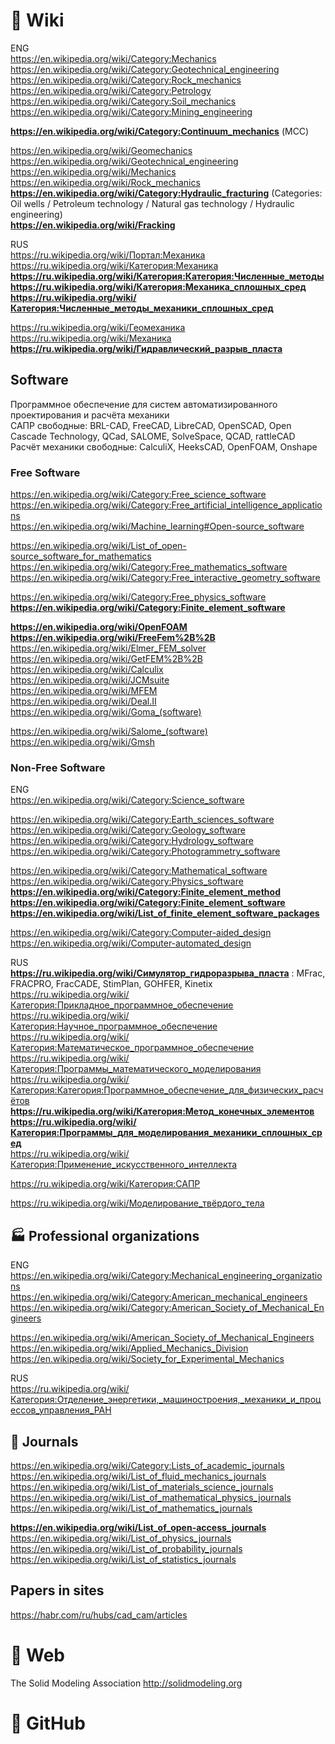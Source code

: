 #  🔗 Wiki                
ENG                                     
https://en.wikipedia.org/wiki/Category:Mechanics                   
https://en.wikipedia.org/wiki/Category:Geotechnical_engineering           
https://en.wikipedia.org/wiki/Category:Rock_mechanics                   
https://en.wikipedia.org/wiki/Category:Petrology                      
https://en.wikipedia.org/wiki/Category:Soil_mechanics                
https://en.wikipedia.org/wiki/Category:Mining_engineering                           

**https://en.wikipedia.org/wiki/Category:Continuum_mechanics** (МСС)                                                   

https://en.wikipedia.org/wiki/Geomechanics       
https://en.wikipedia.org/wiki/Geotechnical_engineering                   
https://en.wikipedia.org/wiki/Mechanics          
https://en.wikipedia.org/wiki/Rock_mechanics              
**https://en.wikipedia.org/wiki/Category:Hydraulic_fracturing**  (Categories: Oil wells / Petroleum technology / Natural gas technology / Hydraulic engineering)                                  
**https://en.wikipedia.org/wiki/Fracking**                

RUS         
https://ru.wikipedia.org/wiki/Портал:Механика                   
https://ru.wikipedia.org/wiki/Категория:Механика            
**https://ru.wikipedia.org/wiki/Категория:Категория:Численные_методы**                                  
**https://ru.wikipedia.org/wiki/Категория:Механика_сплошных_сред**                             
**https://ru.wikipedia.org/wiki/Категория:Численные_методы_механики_сплошных_сред**                                       

https://ru.wikipedia.org/wiki/Геомеханика                
https://ru.wikipedia.org/wiki/Механика         
**https://ru.wikipedia.org/wiki/Гидравлический_разрыв_пласта**                             

## Software
Программное обеспечение для систем автоматизированного проектирования и расчёта механики                         
САПР свободные: BRL-CAD, FreeCAD, LibreCAD, OpenSCAD, Open Cascade Technology, QCad, SALOME, SolveSpace, QCAD, rattleCAD                                  
Расчёт механики свободные: CalculiX, HeeksCAD, OpenFOAM, Onshape                   

### Free Software
https://en.wikipedia.org/wiki/Category:Free_science_software   
https://en.wikipedia.org/wiki/Category:Free_artificial_intelligence_applications         
https://en.wikipedia.org/wiki/Machine_learning#Open-source_software                        

https://en.wikipedia.org/wiki/List_of_open-source_software_for_mathematics                   
https://en.wikipedia.org/wiki/Category:Free_mathematics_software
https://en.wikipedia.org/wiki/Category:Free_interactive_geometry_software

https://en.wikipedia.org/wiki/Category:Free_physics_software             
**https://en.wikipedia.org/wiki/Category:Finite_element_software**                   

**https://en.wikipedia.org/wiki/OpenFOAM**                              
**https://en.wikipedia.org/wiki/FreeFem%2B%2B**            
https://en.wikipedia.org/wiki/Elmer_FEM_solver          
https://en.wikipedia.org/wiki/GetFEM%2B%2B             
https://en.wikipedia.org/wiki/Calculix                
https://en.wikipedia.org/wiki/JCMsuite                   
https://en.wikipedia.org/wiki/MFEM              
https://en.wikipedia.org/wiki/Deal.II             
https://en.wikipedia.org/wiki/Goma_(software)            

https://en.wikipedia.org/wiki/Salome_(software)                         
https://en.wikipedia.org/wiki/Gmsh        


### Non-Free Software
ENG       
https://en.wikipedia.org/wiki/Category:Science_software                       

https://en.wikipedia.org/wiki/Category:Earth_sciences_software        
https://en.wikipedia.org/wiki/Category:Geology_software               
https://en.wikipedia.org/wiki/Category:Hydrology_software          
https://en.wikipedia.org/wiki/Category:Photogrammetry_software              

https://en.wikipedia.org/wiki/Category:Mathematical_software                    
https://en.wikipedia.org/wiki/Category:Physics_software
**https://en.wikipedia.org/wiki/Category:Finite_element_method**                     
**https://en.wikipedia.org/wiki/Category:Finite_element_software**                                  
**https://en.wikipedia.org/wiki/List_of_finite_element_software_packages**                     

https://en.wikipedia.org/wiki/Category:Computer-aided_design  
https://en.wikipedia.org/wiki/Computer-automated_design

RUS         
**https://ru.wikipedia.org/wiki/Симулятор_гидроразрыва_пласта** :  MFrac, FRACPRO, FracCADE, StimPlan, GOHFER, Kinetix           
https://ru.wikipedia.org/wiki/Категория:Прикладное_программное_обеспечение                     
https://ru.wikipedia.org/wiki/Категория:Научное_программное_обеспечение                    
https://ru.wikipedia.org/wiki/Категория:Математическое_программное_обеспечение                
https://ru.wikipedia.org/wiki/Категория:Программы_математического_моделирования               
https://ru.wikipedia.org/wiki/Категория:Категория:Программное_обеспечение_для_физических_расчётов                     
**https://ru.wikipedia.org/wiki/Категория:Метод_конечных_элементов**                                  
**https://ru.wikipedia.org/wiki/Категория:Программы_для_моделирования_механики_сплошных_сред**                                       
https://ru.wikipedia.org/wiki/Категория:Применение_искусственного_интеллекта         

https://ru.wikipedia.org/wiki/Категория:САПР                 

https://ru.wikipedia.org/wiki/Моделирование_твёрдого_тела                


## 🏭 Professional organizations
ENG               
https://en.wikipedia.org/wiki/Category:Mechanical_engineering_organizations            
https://en.wikipedia.org/wiki/Category:American_mechanical_engineers
https://en.wikipedia.org/wiki/Category:American_Society_of_Mechanical_Engineers                  

https://en.wikipedia.org/wiki/American_Society_of_Mechanical_Engineers     
https://en.wikipedia.org/wiki/Applied_Mechanics_Division                   
https://en.wikipedia.org/wiki/Society_for_Experimental_Mechanics                       

RUS         
https://ru.wikipedia.org/wiki/Категория:Отделение_энергетики,_машиностроения,_механики_и_процессов_управления_РАН                      

## 📄 Journals   
https://en.wikipedia.org/wiki/Category:Lists_of_academic_journals           
https://en.wikipedia.org/wiki/List_of_fluid_mechanics_journals                  
https://en.wikipedia.org/wiki/List_of_materials_science_journals             
https://en.wikipedia.org/wiki/List_of_mathematical_physics_journals              
https://en.wikipedia.org/wiki/List_of_mathematics_journals                  

**https://en.wikipedia.org/wiki/List_of_open-access_journals**       
https://en.wikipedia.org/wiki/List_of_physics_journals             
https://en.wikipedia.org/wiki/List_of_probability_journals             
https://en.wikipedia.org/wiki/List_of_statistics_journals            

## Papers in sites
https://habr.com/ru/hubs/cad_cam/articles                        

# 🌸 Web 
The Solid Modeling Association http://solidmodeling.org                                  





#  🏢 GitHub

